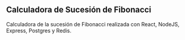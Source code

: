 ## Calculadora de Sucesión de Fibonacci

Calculadora de la sucesión de Fibonacci realizada con React, NodeJS, Express, Postgres y Redis.
